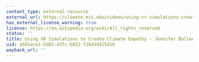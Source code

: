 ```yaml
---
content_type: external-resource
external_url: https://climate.mit.edu/videos/using-vr-simulations-create-climate-empathy-jennifer-ballen
has_external_license_warning: true
license: https://en.wikipedia.org/wiki/All_rights_reserved
status: ''
title: Using VR Simulations to Create Climate Empathy - Jennifer Ballen.
uid: a581ece1-5d85-43fc-bd22-f2643d425410
wayback_url: ''
---
```

